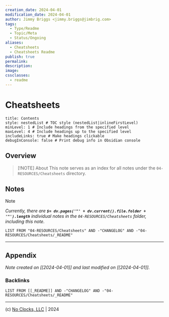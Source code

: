 ```yaml
---
creation_date: 2024-04-01
modification_date: 2024-04-01
author: Jimmy Briggs <jimmy.briggs@jimbrig.com>
tags:
  - Type/Readme
  - Topic/Meta
  - Status/Ongoing
aliases:
  - Cheatsheets
  - Cheatsheets Readme
publish: true
permalink:
description:
image:
cssclasses:
  - readme
---
```



# Cheatsheets

```table-of-contents
title: Contents 
style: nestedList # TOC style (nestedList|inlineFirstLevel)
minLevel: 1 # Include headings from the specified level
maxLevel: 4 # Include headings up to the specified level
includeLinks: true # Make headings clickable
debugInConsole: false # Print debug info in Obsidian console
```

## Overview

> [!NOTE] About
> This note serves as an index for all notes under the `04-RESOURCES/Cheatsheets` directory.

## Notes

> [!NOTE]
> *Currently, there are **`$= dv.pages('"' + dv.current().file.folder + '"').length`**  individual notes in the `04-RESOURCES/Cheatsheets` folder, including this note.*

```dataview
LIST FROM "04-RESOURCES/Cheatsheets" AND -"CHANGELOG" AND -"04-RESOURCES/Cheatsheets/_README"
```

***

## Appendix

*Note created on [[2024-04-01]] and last modified on [[2024-04-01]].*

### Backlinks

```dataview
LIST FROM [[_README]] AND -"CHANGELOG" AND -"04-RESOURCES/Cheatsheets/_README"
```

***

(c) [No Clocks, LLC](https://github.com/noclocks) | 2024